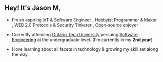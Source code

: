 ## Hey! It's Jason M,
* I'm an aspiring IoT & Software Engineer ,  Hobbyist Programmer & Maker , WEB 2.0 Protocols & Security Tinkerer , Open-source enjoyer
- Currently attending [Ontario Tech University](https://ontariotechu.ca/) persuing [Software Engineering](https://ontariotechu.ca/programs/undergraduate/engineering/software-engineering/index.php) at the undergraduate level. (I'm currently in my **2nd year**)
* I love learning about all facets in technology & growing my skill set along the way.
